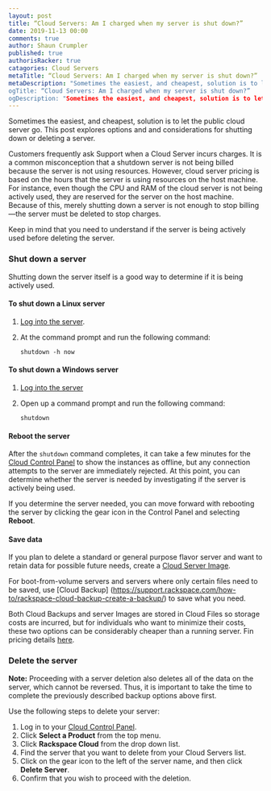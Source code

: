 ```yaml
---
layout: post
title: “Cloud Servers: Am I charged when my server is shut down?”
date: 2019-11-13 00:00
comments: true
author: Shaun Crumpler
published: true
authorisRacker: true
catagories: Cloud Servers
metaTitle: “Cloud Servers: Am I charged when my server is shut down?”
metaDescription: "Sometimes the easiest, and cheapest, solution is to let the public cloud server go. This post explores options and and considerations for shutting down or deleting a server.”
ogTitle: “Cloud Servers: Am I charged when my server is shut down?”
ogDescription: "Sometimes the easiest, and cheapest, solution is to let the public cloud server go. This post explores options and and considerations for shutting down or deleting a server."
---
```


Sometimes the easiest, and cheapest, solution is to let the public cloud server go. This post explores options and and considerations for shutting down or deleting a server.

<!-- more -->

Customers frequently ask Support when a Cloud Server incurs charges.  It is a common misconception that a shutdown server is not being billed because the server is not using resources.  However, cloud server pricing is based on the hours that the server is using resources on the host machine.  For instance, even though the CPU and RAM of the cloud server is not being actively used, they are reserved for the server on the host machine.  Because of this, merely shutting down a server is not enough to stop billing&mdash;the server must be deleted to stop charges.  

Keep in mind that you need to understand if the server is being actively used before deleting the server.

### Shut down a server

Shutting down the server itself is a good way to determine if it is being actively used.

#### To shut down a Linux server

1. [Log into the server](https://support.rackspace.com/how-to/connect-to-a-cloud-server/).
2. At the command prompt and run the following command:
            
       shutdown -h now

#### To shut down a Windows server

1. [Log into the server](https://support.rackspace.com/how-to/connect-to-a-cloud-server/)
2. Open up a command prompt and run the following command:

       shutdown
       
#### Reboot the server

After the `shutdown` command completes, it can take a few minutes for the [Cloud Control Panel](https://mycloud.rackspace.com) to show the instances as offline, but any connection attempts to the server are immediately rejected.  At this point, you can determine whether the server is needed by investigating if the server is actively being used.

If you determine the server needed, you can move forward with rebooting the server by clicking the gear icon in the Control Panel and selecting **Reboot**.

#### Save data

If you plan to delete a standard or general purpose flavor server and want to retain data for possible future needs, create a [Cloud Server Image](https://support.rackspace.com/how-to/creating-an-image-backup-cloning/).

For boot-from-volume servers and servers where only certain files need to be saved, use [Cloud Backup] (https://support.rackspace.com/how-to/rackspace-cloud-backup-create-a-backup/) to save what you need.

Both Cloud Backups and server Images are stored in Cloud Files so storage costs are incurred, but for individuals who want to minimize their costs, these two options can be considerably cheaper than a running server.  Fin pricing details [here](https://www.rackspace.com/en-us/cloud/files).

### Delete the server

**Note:** Proceeding with a server deletion also deletes all of the data on the server, which cannot be reversed.  Thus, it is important to take the time to complete the previously described backup options above first.

Use the following steps to delete your server:

1. Log in to your [Cloud Control Panel](https://mycloud.rackspace.com).
2. Click **Select a Product** from the top menu.
3. Click **Rackspace Cloud** from the drop down list.
4. Find the server that you want to delete from your Cloud Servers list.
5. Click on the gear icon to the left of the server name, and then click **Delete Server**.
6. Confirm that you wish to proceed with the deletion.
